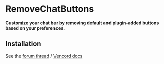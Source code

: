 # RemoveChatButtons

**Customize your chat bar by removing default and plugin-added buttons based on your preferences.**

## Installation

See the [forum thread](https://discord.com/channels/1015060230222131221/1257038407503446176/1257038407503446176) / [Vencord docs](https://docs.vencord.dev/installing/custom-plugins/)
